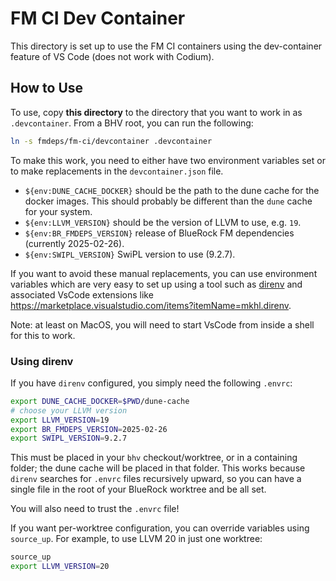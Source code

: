 # FM CI Dev Container

This directory is set up to use the FM CI containers using the dev-container
feature of VS Code (does not work with Codium).

## How to Use

To use, copy **this directory** to the directory that you want to work in as
`.devcontainer`. From a BHV root, you can run the following:

```sh
ln -s fmdeps/fm-ci/devcontainer .devcontainer
```

To make this work, you need to either have two environment variables set or to
make replacements in the `devcontainer.json` file.

- `${env:DUNE_CACHE_DOCKER}` should be the path to the dune cache for the docker
  images. This should probably be different than the `dune` cache for your
  system.
- `${env:LLVM_VERSION}` should be the version of LLVM to use, e.g. `19`.
- `${env:BR_FMDEPS_VERSION}` release of BlueRock FM dependencies (currently 2025-02-26).
- `${env:SWIPL_VERSION}` SwiPL version to use (9.2.7).


If you want to avoid these manual replacements, you can use environment
variables which are very easy to set up using a tool such as
[direnv](https://direnv.net/) and associated VsCode extensions like
https://marketplace.visualstudio.com/items?itemName=mkhl.direnv.

Note: at least on MacOS, you will need to start VsCode from inside a shell for
this to work.

### Using direnv

If you have `direnv` configured, you simply need the following `.envrc`:

```sh
export DUNE_CACHE_DOCKER=$PWD/dune-cache
# choose your LLVM version
export LLVM_VERSION=19
export BR_FMDEPS_VERSION=2025-02-26
export SWIPL_VERSION=9.2.7
```

This must be placed in your `bhv` checkout/worktree, or in a containing folder;
the dune cache will be placed in that folder.
This works because `direnv` searches for `.envrc` files recursively upward, so
you can have a single file in the root of your BlueRock worktree and be all set.

You will also need to trust the `.envrc` file!

If you want per-worktree configuration, you can override variables using
`source_up`. For example, to use LLVM 20 in just one worktree:
```sh
source_up
export LLVM_VERSION=20
```

